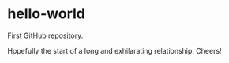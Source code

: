 # hello-world
First GitHub repository.

Hopefully the start of a long and exhilarating relationship.
Cheers!
